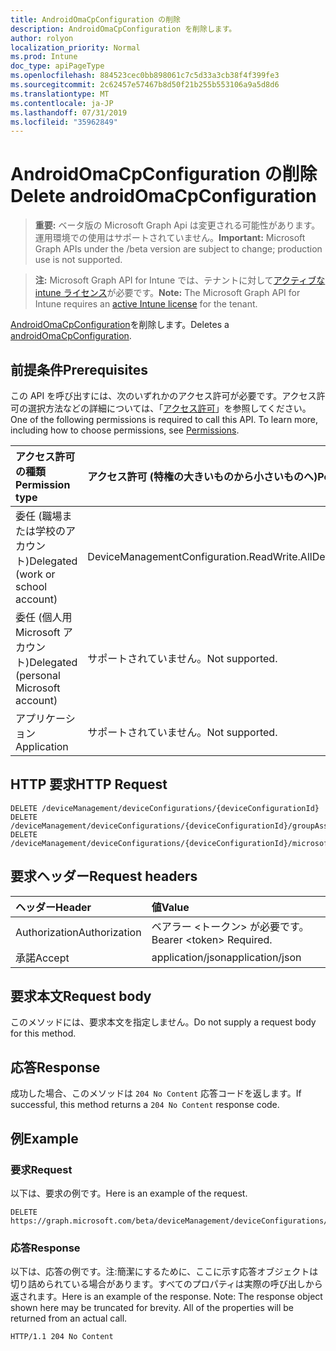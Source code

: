 ```yaml
---
title: AndroidOmaCpConfiguration の削除
description: AndroidOmaCpConfiguration を削除します。
author: rolyon
localization_priority: Normal
ms.prod: Intune
doc_type: apiPageType
ms.openlocfilehash: 884523cec0bb898061c7c5d33a3cb38f4f399fe3
ms.sourcegitcommit: 2c62457e57467b8d50f21b255b553106a9a5d8d6
ms.translationtype: MT
ms.contentlocale: ja-JP
ms.lasthandoff: 07/31/2019
ms.locfileid: "35962849"
---
```

# <a name="delete-androidomacpconfiguration"></a><span data-ttu-id="082ca-103">AndroidOmaCpConfiguration の削除</span><span class="sxs-lookup"><span data-stu-id="082ca-103">Delete androidOmaCpConfiguration</span></span>

> <span data-ttu-id="082ca-104">**重要:** ベータ版の Microsoft Graph Api は変更される可能性があります。運用環境での使用はサポートされていません。</span><span class="sxs-lookup"><span data-stu-id="082ca-104">**Important:** Microsoft Graph APIs under the /beta version are subject to change; production use is not supported.</span></span>

> <span data-ttu-id="082ca-105">**注:** Microsoft Graph API for Intune では、テナントに対して[アクティブな intune ライセンス](https://go.microsoft.com/fwlink/?linkid=839381)が必要です。</span><span class="sxs-lookup"><span data-stu-id="082ca-105">**Note:** The Microsoft Graph API for Intune requires an [active Intune license](https://go.microsoft.com/fwlink/?linkid=839381) for the tenant.</span></span>

<span data-ttu-id="082ca-106">[AndroidOmaCpConfiguration](../resources/intune-deviceconfig-androidomacpconfiguration.md)を削除します。</span><span class="sxs-lookup"><span data-stu-id="082ca-106">Deletes a [androidOmaCpConfiguration](../resources/intune-deviceconfig-androidomacpconfiguration.md).</span></span>

## <a name="prerequisites"></a><span data-ttu-id="082ca-107">前提条件</span><span class="sxs-lookup"><span data-stu-id="082ca-107">Prerequisites</span></span>
<span data-ttu-id="082ca-p101">この API を呼び出すには、次のいずれかのアクセス許可が必要です。アクセス許可の選択方法などの詳細については、「[アクセス許可](/graph/permissions-reference)」を参照してください。</span><span class="sxs-lookup"><span data-stu-id="082ca-p101">One of the following permissions is required to call this API. To learn more, including how to choose permissions, see [Permissions](/graph/permissions-reference).</span></span>

|<span data-ttu-id="082ca-110">アクセス許可の種類</span><span class="sxs-lookup"><span data-stu-id="082ca-110">Permission type</span></span>|<span data-ttu-id="082ca-111">アクセス許可 (特権の大きいものから小さいものへ)</span><span class="sxs-lookup"><span data-stu-id="082ca-111">Permissions (from most to least privileged)</span></span>|
|:---|:---|
|<span data-ttu-id="082ca-112">委任 (職場または学校のアカウント)</span><span class="sxs-lookup"><span data-stu-id="082ca-112">Delegated (work or school account)</span></span>|<span data-ttu-id="082ca-113">DeviceManagementConfiguration.ReadWrite.All</span><span class="sxs-lookup"><span data-stu-id="082ca-113">DeviceManagementConfiguration.ReadWrite.All</span></span>|
|<span data-ttu-id="082ca-114">委任 (個人用 Microsoft アカウント)</span><span class="sxs-lookup"><span data-stu-id="082ca-114">Delegated (personal Microsoft account)</span></span>|<span data-ttu-id="082ca-115">サポートされていません。</span><span class="sxs-lookup"><span data-stu-id="082ca-115">Not supported.</span></span>|
|<span data-ttu-id="082ca-116">アプリケーション</span><span class="sxs-lookup"><span data-stu-id="082ca-116">Application</span></span>|<span data-ttu-id="082ca-117">サポートされていません。</span><span class="sxs-lookup"><span data-stu-id="082ca-117">Not supported.</span></span>|

## <a name="http-request"></a><span data-ttu-id="082ca-118">HTTP 要求</span><span class="sxs-lookup"><span data-stu-id="082ca-118">HTTP Request</span></span>
<!-- {
  "blockType": "ignored"
}
-->
``` http
DELETE /deviceManagement/deviceConfigurations/{deviceConfigurationId}
DELETE /deviceManagement/deviceConfigurations/{deviceConfigurationId}/groupAssignments/{deviceConfigurationGroupAssignmentId}/deviceConfiguration
DELETE /deviceManagement/deviceConfigurations/{deviceConfigurationId}/microsoft.graph.windowsDomainJoinConfiguration/networkAccessConfigurations/{deviceConfigurationId}
```

## <a name="request-headers"></a><span data-ttu-id="082ca-119">要求ヘッダー</span><span class="sxs-lookup"><span data-stu-id="082ca-119">Request headers</span></span>
|<span data-ttu-id="082ca-120">ヘッダー</span><span class="sxs-lookup"><span data-stu-id="082ca-120">Header</span></span>|<span data-ttu-id="082ca-121">値</span><span class="sxs-lookup"><span data-stu-id="082ca-121">Value</span></span>|
|:---|:---|
|<span data-ttu-id="082ca-122">Authorization</span><span class="sxs-lookup"><span data-stu-id="082ca-122">Authorization</span></span>|<span data-ttu-id="082ca-123">ベアラー &lt;トークン&gt; が必要です。</span><span class="sxs-lookup"><span data-stu-id="082ca-123">Bearer &lt;token&gt; Required.</span></span>|
|<span data-ttu-id="082ca-124">承諾</span><span class="sxs-lookup"><span data-stu-id="082ca-124">Accept</span></span>|<span data-ttu-id="082ca-125">application/json</span><span class="sxs-lookup"><span data-stu-id="082ca-125">application/json</span></span>|

## <a name="request-body"></a><span data-ttu-id="082ca-126">要求本文</span><span class="sxs-lookup"><span data-stu-id="082ca-126">Request body</span></span>
<span data-ttu-id="082ca-127">このメソッドには、要求本文を指定しません。</span><span class="sxs-lookup"><span data-stu-id="082ca-127">Do not supply a request body for this method.</span></span>

## <a name="response"></a><span data-ttu-id="082ca-128">応答</span><span class="sxs-lookup"><span data-stu-id="082ca-128">Response</span></span>
<span data-ttu-id="082ca-129">成功した場合、このメソッドは `204 No Content` 応答コードを返します。</span><span class="sxs-lookup"><span data-stu-id="082ca-129">If successful, this method returns a `204 No Content` response code.</span></span>

## <a name="example"></a><span data-ttu-id="082ca-130">例</span><span class="sxs-lookup"><span data-stu-id="082ca-130">Example</span></span>

### <a name="request"></a><span data-ttu-id="082ca-131">要求</span><span class="sxs-lookup"><span data-stu-id="082ca-131">Request</span></span>
<span data-ttu-id="082ca-132">以下は、要求の例です。</span><span class="sxs-lookup"><span data-stu-id="082ca-132">Here is an example of the request.</span></span>
``` http
DELETE https://graph.microsoft.com/beta/deviceManagement/deviceConfigurations/{deviceConfigurationId}
```

### <a name="response"></a><span data-ttu-id="082ca-133">応答</span><span class="sxs-lookup"><span data-stu-id="082ca-133">Response</span></span>
<span data-ttu-id="082ca-p102">以下は、応答の例です。注:簡潔にするために、ここに示す応答オブジェクトは切り詰められている場合があります。すべてのプロパティは実際の呼び出しから返されます。</span><span class="sxs-lookup"><span data-stu-id="082ca-p102">Here is an example of the response. Note: The response object shown here may be truncated for brevity. All of the properties will be returned from an actual call.</span></span>
``` http
HTTP/1.1 204 No Content
```





